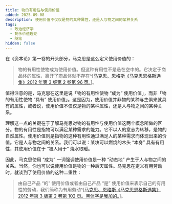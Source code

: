 ```yaml
---
title: 物的有用性与使用价值
added: 2025-09-08
description: 使用价值不仅仅是物的某种属性，还是人与物之间的某种关系
tags:
  - 政治经济学
  - 剩余价值理论
  - 随笔
hidden: false
---
```


在《资本论》第一卷的开头部分，马克思是这么定义使用价值的：

> 物的有用性使物成为使用价值。但这种有用性不是悬在空中的。它决定于商品体的属性，离开了商品体就不存在^[[马克思、恩格斯《马克思恩格斯选集》2012 年第 3 版第 2 卷第 96 页。](马克思、恩格斯《马克思恩格斯选集》2012年第3版第2卷.pdf#page=113&selection=55,0,66,0)]。

值得注意的是，马克思在这里是说「物的有用性使物 “成为” 使用价值」，而非「物的有用性使物 “具有” 使用价值」。这是因为，使用价值并非物的某种与生俱来就具有的属性，或者说，使用价值不仅仅是物的某种属性，还是人与物之间的某种关系。

理解这一点的关键在于了解马克思对物的有用性与使用价值这两个概念所做的区分。物的有用性是指物可以满足某种需求的能力。它不以人的意志为转移，是物的自然属性。使用价值则是指物的这种有用性通过满足人的某种需求而体现出来的价值。它是人与物之间的关系。我们可以说：某块可以燃烧的木头 “本身” 具有有用性，其使用价值在于 “被人用于” 烧水取暖。

因此，马克思使用 “成为” 一词强调使用价值是一种 “动态地” 产生于人与物之间的关系。当然，你也可以说使用价值是物的一种后天属性。马克思在定义有用劳动时，就谈到了使用价值的这种二重性：

> 由自己产品 “的” 使用价值或者由自己产品 “是” 使用价值来表示自己的有用性的劳动，我们简称为有用劳动^[[马克思、恩格斯《马克思恩格斯选集》2012 年第 3 版第 2 卷第 102 页。黑体字是我加的。](马克思、恩格斯《马克思恩格斯选集》2012年第3版第2卷.pdf#page=119&selection=13,0,18,0)]。
